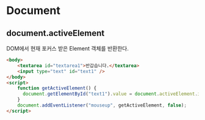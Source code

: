 # Document 

## document.activeElement 
DOM에서 현재 포커스 받은 Element 객체를 반환한다. 
```html
<body>
    <textarea id="textarea1">반갑습니다.</textarea>
    <input type="text" id="text1" />
</body>
<script>
    function getActiveElement() {
      document.getElementById("text1").value = document.activeElement.id; 
    }
    document.addEventListener("mouseup", getActiveElement, false); 
</script>
```